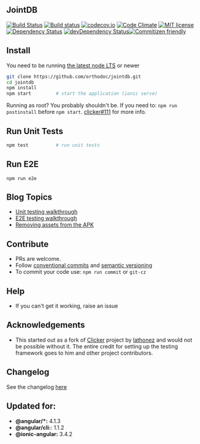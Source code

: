 ## JointDB
[![Build Status](https://travis-ci.org/orthodoc/jointdb.svg?branch=master)](https://travis-ci.org/orthodoc/jointdb) [![Build status](https://ci.appveyor.com/api/projects/status/f3x3w6gjkxjqai55/branch/master?svg=true)](https://ci.appveyor.com/project/orthodoc/jointdb) [![codecov.io](https://codecov.io/github/orthodoc/jointdb/coverage.svg?branch=master)](https://codecov.io/github/orthodoc/jointdb?branch=master) [![Code Climate](https://codeclimate.com/github/orthodoc/jointdb/badges/gpa.svg)](https://codeclimate.com/github/orthodoc/jointdb) [![MIT license](http://img.shields.io/badge/license-MIT-brightgreen.svg)](http://opensource.org/licenses/MIT) [![Dependency Status](https://david-dm.org/lathonez/clicker/status.svg)](https://david-dm.org/orthodoc/jointdb) [![devDependency Status](https://david-dm.org/lathonez/clicker/dev-status.svg)](https://david-dm.org/orthodoc/jointdb#info=devDependencies)[![Commitizen friendly](https://img.shields.io/badge/commitizen-friendly-brightgreen.svg)](http://commitizen.github.io/cz-cli/)


## Install

You need to be running [the latest node LTS](https://nodejs.org/en/download/) or newer

```bash
git clone https://github.com/orthodoc/jointdb.git
cd jointdb
npm install
npm start         # start the application (ionic serve)
```

Running as root? You probably shouldn't be. If you need to: `npm run postinstall` before `npm start`. [clicker#111](https://github.com/lathonez/clicker/issues/111) for more info.

## Run Unit Tests
```bash
npm test          # run unit tests
```

## Run E2E
```
npm run e2e
```

## Blog Topics

* [Unit testing walkthrough](http://lathonez.com/2017/ionic-2-unit-testing/)
* [E2E testing walkthrough](http://lathonez.com/2017/ionic-2-e2e-testing/)
* [Removing assets from the APK](http://lathonez.com/2016/cordova-remove-assets/)

## Contribute
* PRs are welcome.
* Follow [conventional commits](https://conventionalcommits.org/) and [semantic versioning](http://semver.org/#summary)
* To commit your code use: `npm run commit` or `git-cz`

## Help

* If you can't get it working, raise an issue

## Acknowledgements

* This started out as a fork of [Clicker](https://github.com/lathonez/clicker) project by [lathonez](https://github.com/lathonez) and would not be possible without it. The entire credit for setting up the testing framework goes to him and other project contributors.

## Changelog

See the changelog [here](https://github.com/orthodoc/jointdb/blob/master/CHANGELOG.md)

## Updated for:

* **@angular/*:** 4.1.3
* **@angular/cli:**: 1.1.2
* **@ionic-angular:** 3.4.2
